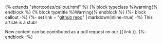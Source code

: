 {% extends "shortcodes/callout.html" %}
{% block typeclass %}warning{% endblock %}
{% block typetitle %}Warning{% endblock %}
{%- block callout -%}
{%- set link = "[github repo]("~config.extra.repo~")" | markdown(inline=true) -%}
This article is a stub!

New content can be contributed as a pull request on our {{ link }}.
{%- endblock -%}